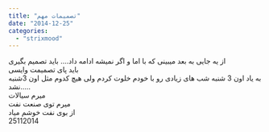 ```yaml
---
title: "تصمیمات مهم"
date: "2014-12-25"
categories: 
  - "strixmood"
---
```


از یه جایی به بعد میبینی که با اما و اگر نمیشه ادامه داد.... باید تصمیم بگیری  
باید پای تصمیمت وایسی  
به یاد اون 3 شنبه شب های زیادی رو با خودم خلوت کردم ولی هیچ کدوم مثل اون 3شنبه نشد.....  
میرم سیالات  
میرم توی صنعت نفت  
از بوی نفت خوشم میاد  
25112014
